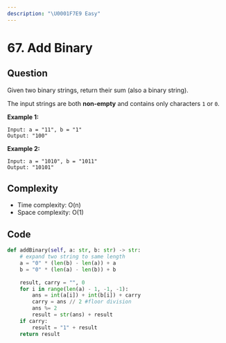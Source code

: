 ```yaml
---
description: "\U0001F7E9 Easy"
---
```


# 67. Add Binary

## Question

Given two binary strings, return their sum \(also a binary string\).

The input strings are both **non-empty** and contains only characters `1` or `0`.

**Example 1:**

```text
Input: a = "11", b = "1"
Output: "100"
```

**Example 2:**

```text
Input: a = "1010", b = "1011"
Output: "10101"
```

## Complexity

* Time complexity: O\(n\)
* Space complexity: O\(1\)

## Code

```python
def addBinary(self, a: str, b: str) -> str:
    # expand two string to same length
    a = "0" * (len(b) - len(a)) + a 
    b = "0" * (len(a) - len(b)) + b
    
    result, carry = "", 0
    for i in range(len(a) - 1, -1, -1):
        ans = int(a[i]) + int(b[i]) + carry
        carry = ans // 2 #floor division
        ans %= 2
        result = str(ans) + result
    if carry:
        result = "1" + result 
    return result
```

